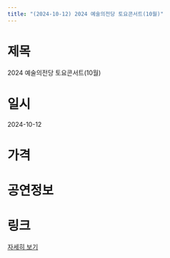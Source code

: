 ```yaml
---
title: "(2024-10-12) 2024 예술의전당 토요콘서트(10월)"
---
```


# 제목
2024 예술의전당 토요콘서트(10월)

# 일시
2024-10-12

# 가격


# 공연정보
  
  


# 링크
[자세히 보기](https://www.sac.or.kr/site/main/show/show_view?SN=61231 "https://www.sac.or.kr/site/main/show/show_view?SN=61231")
